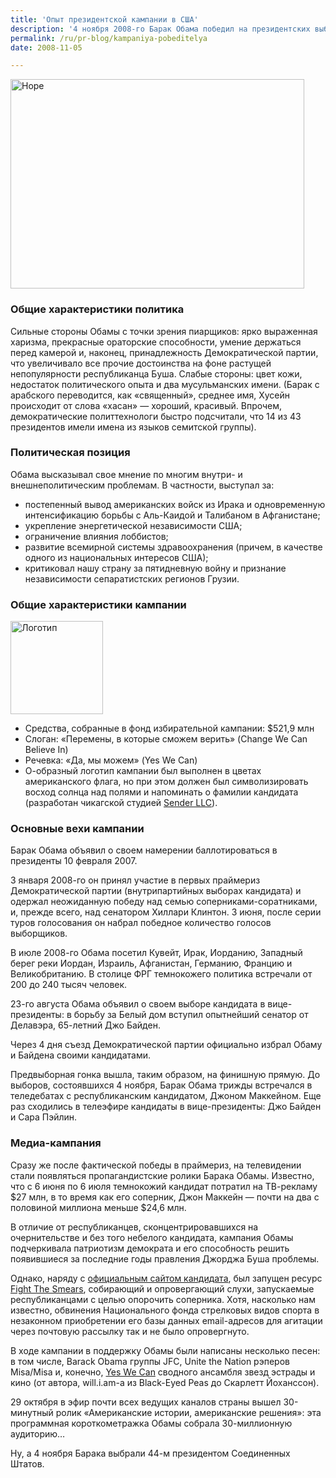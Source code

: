 ```yaml
---
title: 'Опыт президентской кампании в США'
description: '4 ноября 2008-го Барак Обама победил на президентских выборах. 6 января 2009-го 47-летний чернокожий сенатор из Иллинойса официально вступит в новую должность.'
permalink: /ru/pr-blog/kampaniya-pobeditelya
date: 2008-11-05

---
```

<p><img src="{{ site.assets }}/img/blog/08-11/05-01.jpg" alt="Hope" width="470" height="335"></p>
<h3>Общие характеристики политика</h3>
<p>Сильные стороны Обамы с точки зрения пиарщиков: ярко выраженная харизма, прекрасные ораторские способности, умение держаться перед камерой и, наконец, принадлежность Демократической партии, что увеличивало все прочие достоинства на фоне растущей непопулярности республиканца Буша. Слабые стороны: цвет кожи, недостаток политического опыта и два мусульманских имени. (Барак с арабского переводится, как «священный», среднее имя, Хусейн происходит от слова «хасан» — хороший, красивый. Впрочем, демократические политтехнологи быстро подсчитали, что 14 из 43 президентов имели имена из языков семитской группы).</p>
<h3>Политическая позиция</h3>

<p class="list-caption">Обама высказывал свое мнение по многим внутри- и внешнеполитическим проблемам. В частности, выступал за:</p>
<ul>
<li>постепенный вывод американских войск из Ирака и одновременную интенсификацию борьбы с Аль-Каидой и Талибаном в Афганистане;</li>
<li>укрепление энергетической независимости США;</li>
<li>ограничение влияния лоббистов;</li>
<li>развитие всемирной системы здравоохранения (причем, в качестве одного из национальных интересов США);</li>
<li>критиковал нашу страну за пятидневную войну и признание независимости сепаратистских регионов Грузии.</li>
</ul>

<h3>Общие характеристики кампании</h3>
<p><img src="{{ site.assets }}/img/blog/08-11/05-02.png" alt="Логотип" width="148" height="149"></p>
<ul>
<li>Средства, собранные в фонд избирательной кампании: $521,9 млн</li>
<li>Слоган: «Перемены, в которые сможем верить» (Change We Can Believe In)</li>
<li>Речевка: «Да, мы можем» (Yes We Can)</li>
<li>О-образный логотип кампании был выполнен в цветах американского флага, но при этом должен был символизировать восход солнца над полями и напоминать о фамилии кандидата (разработан чикагской студией <a href="http://senderllc.com/" target="_blank" rel="noopener noreferrer">Sender LLC</a>).</li>
</ul>

<h3>Основные вехи кампании</h3>
<p>Барак Обама объявил о своем намерении баллотироваться в президенты 10 февраля 2007.</p>
<p>3 января 2008-го он принял участие в первых праймериз Демократической партии (внутрипартийных выборах кандидата) и одержал неожиданную победу над семью соперниками-соратниками, и, прежде всего, над сенатором Хиллари Клинтон. 3 июня, после серии туров голосования он набрал победное количество голосов выборщиков.</p>
<p>В июле 2008-го Обама посетил Кувейт, Ирак, Иорданию, Западный берег реки Иордан, Израиль, Афганистан, Германию, Францию и Великобританию. В столице ФРГ темнокожего политика встречали от 200 до 240 тысяч человек.</p>
<p>23-го августа Обама объявил о своем выборе кандидата в вице-президенты: в борьбу за Белый дом вступил опытнейший сенатор от Делавэра, 65-летний Джо Байден.</p>
<p>Через 4 дня съезд Демократической партии официально избрал Обаму и Байдена своими кандидатами.</p>
<p>Предвыборная гонка вышла, таким образом, на финишную прямую. До выборов, состоявшихся 4 ноября, Барак Обама трижды встречался в теледебатах с республиканским кандидатом, Джоном Маккейном. Еще раз сходились в телеэфире кандидаты в вице-президенты: Джо Байден и Сара Пэйлин.</p>
<h3>Медиа-кампания</h3>
<p>Сразу же после фактической победы в праймериз, на телевидении стали появляться пропагандистские ролики Барака Обамы. Известно, что с 6 июня по 6 июля темнокожий кандидат потратил на ТВ-рекламу $27 млн, в то время как его соперник, Джон Маккейн — почти на два с половиной миллиона меньше $24,6 млн.</p>
<p>В отличие от республиканцев, сконцентрировавшихся на очернительстве и без того небелого кандидата, кампания Обамы подчеркивала патриотизм демократа и его способность решить появившиеся за последние годы правления Джорджа Буша проблемы.</p>
<p>Однако, наряду с <a href="http://www.barackobama.com/" target="_blank" rel="noopener noreferrer">официальным сайтом кандидата</a>, был запущен ресурс <a href="http://www.fightthesmears.com/" target="_blank" rel="noopener noreferrer">Fight The Smears</a>, собирающий и опровергающий слухи, запускаемые республиканцами с целью опорочить соперника. Хотя, насколько нам известно, обвинения Национального фонда стрелковых видов спорта в незаконном приобретении его базы данных email-адресов для агитации через почтовую рассылку так и не было опровергнуто.</p>
<p>В ходе кампании в поддержку Обамы были написаны несколько песен: в том числе, Barack Obama группы JFC, Unite the Nation рэперов Misa/Misa и, конечно, <a href="http://www.youtube.com/watch?v=jjXyqcx-mYY" target="_blank" rel="noopener noreferrer">Yes We Can</a> сводного ансамбля звезд эстрады и кино (от автора, will.i.am-а из Black-Eyed Peas до Скарлетт Йоханссон).</p>
<p>29 октября в эфир почти всех ведущих каналов страны вышел 30-минутный ролик «Американские истории, американские решения»: эта программная короткометражка Обамы собрала 30-миллионную аудиторию…</p>
<p>Ну, а 4 ноября Барака выбрали 44-м президентом Соединенных Штатов.</p>

